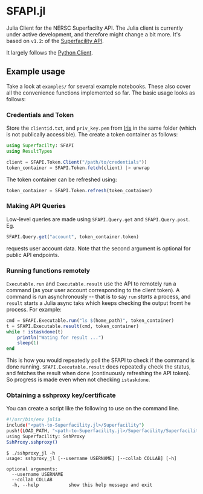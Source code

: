 # SFAPI.jl

Julia Client for the NERSC Superfacilty API. The Julia client is currently under
active development, and therefore might change a bit more. It's based on
`v1.2`: of the [Superfacility API](https://docs.nersc.gov/services/sfapi/).

It largely follows the [Python Client](https://github.com/NERSC/sfapi_client).

## Example usage

Take a look at `examples/` for several example notebooks. These also cover all
the convenience functions implemented so far. The basic usage looks as follows:

### Credentials and Token

Store the `clientid.txt`, and `priv_key.pem` from
[Iris](https://iris.nersc.gov/) in the same folder (which is not publically
accessible). The create a token container as follows:
```julia
using Superfacilty: SFAPI
using ResultTypes

client = SFAPI.Token.Client("/path/to/credentials"))
token_container = SFAPI.Token.fetch(client) |> unwrap
```
The token container can be refreshed using:
```julia
token_container = SFAPI.Token.refresh(token_container)
```

### Making API Queries

Low-level queries are made using `SFAPI.Query.get` and `SFAPI.Query.post`. Eg.
```julia
SFAPI.Query.get("account", token_container.token)
```
requests user account data. Note that the second argument is optional for public
API endpoints.

### Running functions remotely

`Executable.run` and `Executable.result` use the API to remotely run a command
(as your user account corresponding to the client token). A command is run
asynchronously -- that is to say `run` _starts_ a process, and `result` starts a
Julia async taks which keeps checking the output fromt he process. For example:
```julia
cmd = SFAPI.Executable.run("ls $(home_path)", token_container)
t = SFAPI.Executable.result(cmd, token_container)
while ! istaskdone(t)
    println("Wating for result ...")
    sleep(1)
end
```
This is how you would repeatedly poll the SFAPI to check if the command is done
running. `SFAPI.Executable.result` does repeatedly check the status, and fetches
the result when done (continuously refreshing the API token). So progress is
made even when not checking `istaskdone`.

### Obtaining a sshproxy key/certificate

You can create a script like the following to use on the command line.

```bash
#!/usr/bin/env julia
include("<path-to-Superfacility.jl>/Superfacility")
push!(LOAD_PATH, "<path-to-Superfacility.jl>/Superfacility/Superfacility")
using Superfacility: SshProxy
SshProxy.sshproxy()
```

```
$ ./sshproxy_jl -h
usage: sshproxy_jl [--username USERNAME] [--collab COLLAB] [-h]

optional arguments:
  --username USERNAME
  --collab COLLAB
  -h, --help           show this help message and exit
```
